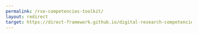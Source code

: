 ```yaml
---
permalink: /rse-competencies-toolkit/
layout: redirect
target: https://direct-framework.github.io/digital-research-competencies-framework/
---
```

